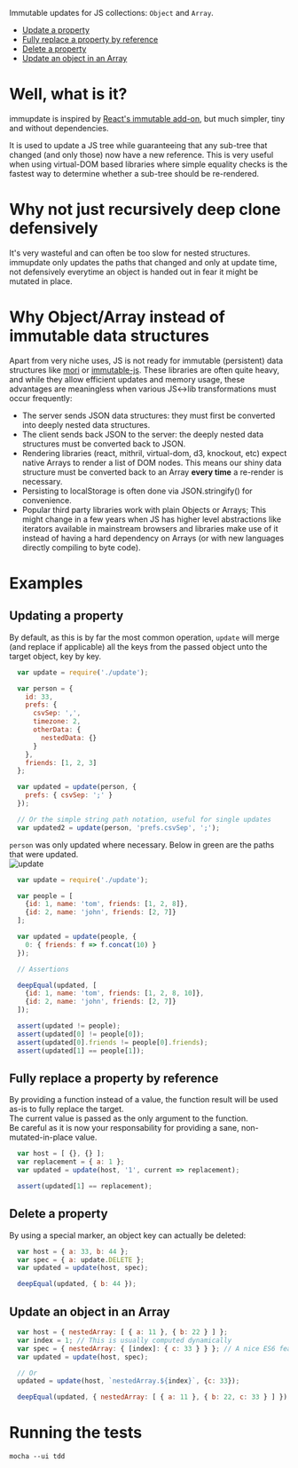 
Immutable updates for JS collections: `Object` and `Array`.


* [Update a property](#update-property)
* [Fully replace a property by reference](#replace-property)
* [Delete a property](#delete-property)
* [Update an object in an Array](#update-array-object)


# Well, what is it?

immupdate is inspired by [React's immutable add-on](http://facebook.github.io/react/docs/update.html), but much simpler, tiny and without dependencies.

It is used to update a JS tree while guaranteeing that any sub-tree that changed (and only those) now have a new reference. 
This is very useful when using virtual-DOM based libraries where simple equality checks is the fastest way to determine whether a sub-tree should be re-rendered.

# Why not just recursively deep clone defensively
It's very wasteful and can often be too slow for nested structures.
immupdate only updates the paths that changed and only at update time, not defensively everytime an object is handed out in fear it might be mutated in place.


# Why Object/Array instead of immutable data structures

Apart from very niche uses, JS is not ready for immutable (persistent) data structures like [mori](http://swannodette.github.io/mori/) or [immutable-js](https://github.com/facebook/immutable-js).
These libraries are often quite heavy, and while they allow efficient updates and memory usage, these advantages are meaningless when various JS<->lib transformations must occur frequently:  

- The server sends JSON data structures: they must first be converted into deeply nested data structures.
- The client sends back JSON to the server: the deeply nested data structures must be converted back to JSON.
- Rendering libraries (react, mithril, virtual-dom, d3, knockout, etc) expect native Arrays to render a list of DOM nodes. This means our shiny data structure must be converted back to an Array **every time** a re-render is necessary.
- Persisting to localStorage is often done via JSON.stringify() for convenience.
- Popular third party libraries work with plain Objects or Arrays; This might change in a few years when JS has higher level abstractions like iterators available in mainstream browsers and libraries make use of it instead of having a hard dependency on Arrays (or with new languages directly compiling to byte code).

# Examples

<a name="update-property"></a>
## Updating a property

By default, as this is by far the most common operation, `update` will merge (and replace if applicable) all the keys from the passed object unto the target object, key by key.  

```javascript
  var update = require('./update');

  var person = {
    id: 33,
    prefs: {
      csvSep: ',',
      timezone: 2,
      otherData: {
        nestedData: {}
      }
    },
    friends: [1, 2, 3]
  };

  var updated = update(person, {
    prefs: { csvSep: ';' }
  });

  // Or the simple string path notation, useful for single updates
  var updated2 = update(person, 'prefs.csvSep', ';');
```
`person` was only updated where necessary. Below in green are the paths that were updated.  
![update](http://i171.photobucket.com/albums/u320/boubiyeah/Screen%20Shot%202015-04-19%20at%2000.15.12_zps4gvttcxd.png)


```javascript
  var update = require('./update');

  var people = [
    {id: 1, name: 'tom', friends: [1, 2, 8]},
    {id: 2, name: 'john', friends: [2, 7]}
  ];

  var updated = update(people, {
    0: { friends: f => f.concat(10) }
  });

  // Assertions

  deepEqual(updated, [
    {id: 1, name: 'tom', friends: [1, 2, 8, 10]},
    {id: 2, name: 'john', friends: [2, 7]}
  ]);

  assert(updated != people);
  assert(updated[0] != people[0]);
  assert(updated[0].friends != people[0].friends);
  assert(updated[1] == people[1]);

```

<a name="replace-property"></a>
## Fully replace a property by reference

By providing a function instead of a value, the function result will be used as-is to fully replace the target.  
The current value is passed as the only argument to the function.  
Be careful as it is now your responsability for providing a sane, non-mutated-in-place value.  

```javascript
  var host = [ {}, {} ];
  var replacement = { a: 1 };
  var updated = update(host, '1', current => replacement);

  assert(updated[1] == replacement);
```

<a name="delete-property"></a>
## Delete a property

By using a special marker, an object key can actually be deleted:  

```javascript
  var host = { a: 33, b: 44 };
  var spec = { a: update.DELETE };
  var updated = update(host, spec);

  deepEqual(updated, { b: 44 });
```

<a name="update-array-object"></a>
## Update an object in an Array

```javascript
  var host = { nestedArray: [ { a: 11 }, { b: 22 } ] };
  var index = 1; // This is usually computed dynamically
  var spec = { nestedArray: { [index]: { c: 33 } } }; // A nice ES6 feature!
  var updated = update(host, spec);

  // Or
  updated = update(host, `nestedArray.${index}`, {c: 33});

  deepEqual(updated, { nestedArray: [ { a: 11 }, { b: 22, c: 33 } ] });
```



# Running the tests
```
mocha --ui tdd
```
